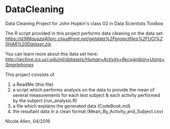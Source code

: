 # DataCleaning
Data Cleaning Project for John Hopkin's class 02 in Data Scientists Toolbox

The R script provided in this project performs data cleaning on the data set:
_https://d396qusza40orc.cloudfront.net/getdata%2Fprojectfiles%2FUCI%20HAR%20Dataset.zip_

You can learn more about this data set here:
_http://archive.ics.uci.edu/ml/datasets/Human+Activity+Recognition+Using+Smartphones_

This project consists of 

1. a ReadMe (this file)
2. a script which performs analysis on the data to provide the mean of several measurements for each test subject & each activity performed by the subject (run_analysis.R)
3. a file which explains the generated data (CodeBook.md)
4. the resultant data in a clean format (Mean_By_Activity_and_Subject.csv)

Nicole Allen, 04/2016
